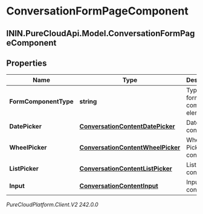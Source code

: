 # ConversationFormPageComponent

## ININ.PureCloudApi.Model.ConversationFormPageComponent

## Properties

|Name | Type | Description | Notes|
|------------ | ------------- | ------------- | -------------|
| **FormComponentType** | **string** | Type of this form component element | [optional] |
| **DatePicker** | [**ConversationContentDatePicker**](ConversationContentDatePicker) | Date Picker content. | [optional] |
| **WheelPicker** | [**ConversationContentWheelPicker**](ConversationContentWheelPicker) | Wheel Picker content. | [optional] |
| **ListPicker** | [**ConversationContentListPicker**](ConversationContentListPicker) | List Picker content. | [optional] |
| **Input** | [**ConversationContentInput**](ConversationContentInput) | Input content. | [optional] |



_PureCloudPlatform.Client.V2 242.0.0_
